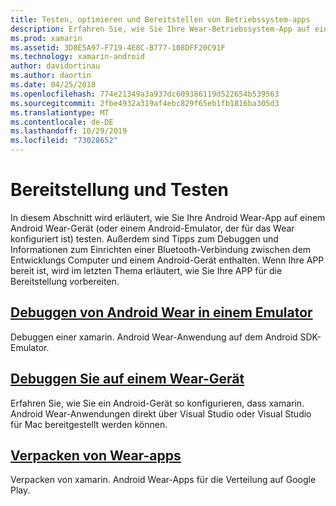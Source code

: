 ```yaml
---
title: Testen, optimieren und Bereitstellen von Betriebssystem-apps
description: Erfahren Sie, wie Sie Ihre Wear-Betriebssystem-App auf einem Android-Gerät (oder Emulator) testen und für die Bereitstellung vorbereiten.
ms.prod: xamarin
ms.assetid: 3D8E5A97-F719-4E8C-B777-108DFF20C91F
ms.technology: xamarin-android
author: davidortinau
ms.author: daortin
ms.date: 04/25/2018
ms.openlocfilehash: 774e21349a3a937dc609386119d522654b539563
ms.sourcegitcommit: 2fbe4932a319af4ebc829f65eb1fb1816ba305d3
ms.translationtype: MT
ms.contentlocale: de-DE
ms.lasthandoff: 10/29/2019
ms.locfileid: "73028652"
---
```

# <a name="deployment-and-testing"></a>Bereitstellung und Testen

In diesem Abschnitt wird erläutert, wie Sie Ihre Android Wear-App auf einem Android Wear-Gerät (oder einem Android-Emulator, der für das Wear konfiguriert ist) testen. Außerdem sind Tipps zum Debuggen und Informationen zum Einrichten einer Bluetooth-Verbindung zwischen dem Entwicklungs Computer und einem Android-Gerät enthalten.
Wenn Ihre APP bereit ist, wird im letzten Thema erläutert, wie Sie Ihre APP für die Bereitstellung vorbereiten.

## <a name="debug-android-wear-on-an-emulatorandroidweardeploy-testdebug-on-emulatormd"></a>[Debuggen von Android Wear in einem Emulator](~/android/wear/deploy-test/debug-on-emulator.md)

Debuggen einer xamarin. Android Wear-Anwendung auf dem Android SDK-Emulator.

## <a name="debug-on-a-wear-deviceandroidweardeploy-testdebug-on-devicemd"></a>[Debuggen Sie auf einem Wear-Gerät](~/android/wear/deploy-test/debug-on-device.md)

Erfahren Sie, wie Sie ein Android-Gerät so konfigurieren, dass xamarin. Android Wear-Anwendungen direkt über Visual Studio oder Visual Studio für Mac bereitgestellt werden können.

## <a name="packaging-wear-appsandroidweardeploy-testpackagingmd"></a>[Verpacken von Wear-apps](~/android/wear/deploy-test/packaging.md)

Verpacken von xamarin. Android Wear-Apps für die Verteilung auf Google Play.
